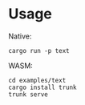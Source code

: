 # Usage

Native:

  ```shell
  cargo run -p text
  ```

WASM:

  ```shell
  cd examples/text
  cargo install trunk
  trunk serve
  ```
